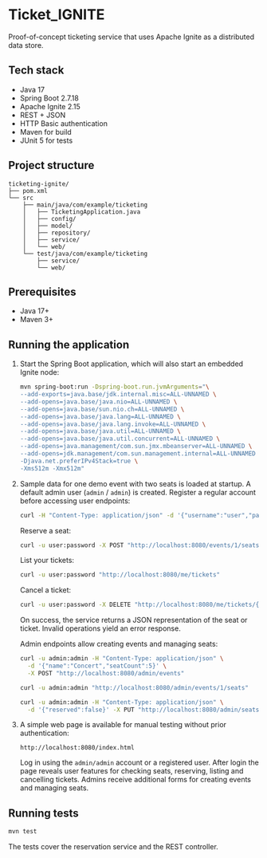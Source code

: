 # Ticket_IGNITE

Proof-of-concept ticketing service that uses Apache Ignite as a
distributed data store.

## Tech stack

- Java 17
- Spring Boot 2.7.18
- Apache Ignite 2.15
- REST + JSON
- HTTP Basic authentication
- Maven for build
- JUnit 5 for tests

## Project structure

```text
ticketing-ignite/
├── pom.xml
└── src
    ├── main/java/com/example/ticketing
    │   ├── TicketingApplication.java
    │   ├── config/
    │   ├── model/
    │   ├── repository/
    │   ├── service/
    │   └── web/
    └── test/java/com/example/ticketing
        ├── service/
        └── web/
```

## Prerequisites

- Java 17+
- Maven 3+

## Running the application

1. Start the Spring Boot application, which will also start an embedded
   Ignite node:

   ```bash
   mvn spring-boot:run -Dspring-boot.run.jvmArguments="\
   --add-exports=java.base/jdk.internal.misc=ALL-UNNAMED \
   --add-opens=java.base/java.nio=ALL-UNNAMED \
   --add-opens=java.base/sun.nio.ch=ALL-UNNAMED \
   --add-opens=java.base/java.lang=ALL-UNNAMED \
   --add-opens=java.base/java.lang.invoke=ALL-UNNAMED \
   --add-opens=java.base/java.util=ALL-UNNAMED \
   --add-opens=java.base/java.util.concurrent=ALL-UNNAMED \
   --add-opens=java.management/com.sun.jmx.mbeanserver=ALL-UNNAMED \
   --add-opens=jdk.management/com.sun.management.internal=ALL-UNNAMED \
   -Djava.net.preferIPv4Stack=true \
   -Xms512m -Xmx512m"
   ```

2. Sample data for one demo event with two seats is loaded at startup. A default admin user (`admin` / `admin`) is created. Register a regular account before accessing user endpoints:

   ```bash
   curl -H "Content-Type: application/json" -d '{"username":"user","password":"password"}' http://localhost:8080/register
   ```

   Reserve a seat:

   ```bash
   curl -u user:password -X POST "http://localhost:8080/events/1/seats/1/reserve"
   ```

   List your tickets:

   ```bash
   curl -u user:password "http://localhost:8080/me/tickets"
   ```

   Cancel a ticket:

   ```bash
   curl -u user:password -X DELETE "http://localhost:8080/me/tickets/{ticketId}"
   ```

   On success, the service returns a JSON representation of the seat or
   ticket. Invalid operations yield an error response.

   Admin endpoints allow creating events and managing seats:

   ```bash
   curl -u admin:admin -H "Content-Type: application/json" \
     -d '{"name":"Concert","seatCount":5}' \
     -X POST "http://localhost:8080/admin/events"

   curl -u admin:admin "http://localhost:8080/admin/events/1/seats"

   curl -u admin:admin -H "Content-Type: application/json" \
     -d '{"reserved":false}' -X PUT "http://localhost:8080/admin/seats/{seatId}"
   ```

3. A simple web page is available for manual testing without prior authentication:


   ```
   http://localhost:8080/index.html
   ```

   Log in using the `admin/admin` account or a registered user. After login the
   page reveals user features for checking seats, reserving, listing and
   cancelling tickets. Admins receive additional forms for creating events and
   managing seats.

## Running tests

```bash
mvn test
```

The tests cover the reservation service and the REST controller.
